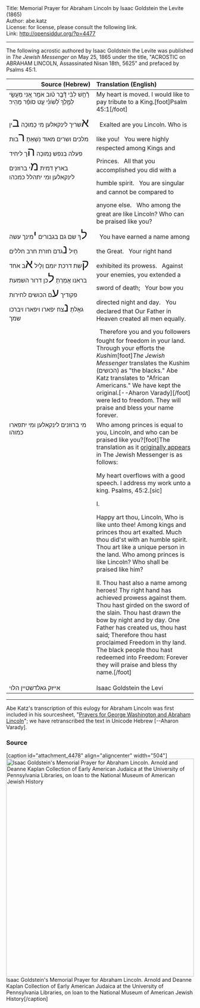 <html>
<head></head>
<body>
Title: Memorial Prayer for Abraham Lincoln by Isaac Goldstein the Levite (1865)<br />
Author: abe.katz<br />
License: for license, please consult the following link.<br />
Link: <a href="http://opensiddur.org/?p=4477">http://opensiddur.org/?p=4477</a>
<p />
<hr />

The following acrostic authored by Isaac Goldstein the Levite was published in <em>The Jewish Messenger</em> on May 25, 1865 under the title, "ACROSTIC on ABRAHAM LINCOLN, Assassinated Nisan 18th, 5625" and prefaced by Psalms 45:1.

<table style="margin-left: auto;margin-right: auto;" class="draggable">
<thead><tr><th id="x" style="text-align: right;">Source (Hebrew)</th><th style="text-align: left;">Translation (English)</th></tr></thead><tbody>
<tr>
<td style="vertical-align:top;" width="46%">
<div class="scribe"><span lang="he">
רָ֘חַ֤שׁ לִבִּ֨י דָּ֘בָ֤ר טֹ֗וב אֹמֵ֣ר אָ֭נִי מַעֲשַׂ֣י לְמֶ֑לֶךְ לְ֝שֹׁונִ֗י עֵ֤ט סֹופֵ֬ר מָהִֽיר׃ 
</span></div></td>
 
<td style="vertical-align:top;" width="53%"><div class="english">
My heart is moved. I would like to pay tribute to a King.[foot]Psalm 45:1[/foot]
</div></td></tr>


<tr><td style="vertical-align:top;" width="46%"><div class="liturgy"><span lang="he">
<span style="font-size: 2em;">א</span>שריך לינקאלען מי כָמוכָה
<span style="font-size: 2em;">ב</span>ין מלכים ושרים מאוד נִשְׁאֵתָ
<span style="font-size: 2em;">ר</span>בות פעלה בנפש נָמוכָה
<span style="font-size: 2em;">ה</span>ך ליחיד בארץ דמית
<span style="font-size: 2em;">מ</span>י ברוזנים לינקאלען ומי יתהלל כמכהו
</span></div></td>
 
<td style="vertical-align:top;" width="53%"><div class="english">
<span style="font-size: 2em;">&nbsp;</span>Exalted are you Lincoln. Who is like you!
<span style="font-size: 2em;">&nbsp;</span>You were highly respected among Kings and Princes.
<span style="font-size: 2em;">&nbsp;</span>All that you accomplished you did with a humble spirit.
<span style="font-size: 2em;">&nbsp;</span>You are singular and cannot be compared to anyone else.
<span style="font-size: 2em;">&nbsp;</span>Who among the great are like Lincoln? Who can be praised like you?
</div></td></tr>


<tr><td style="vertical-align:top;" width="46%"><div class="liturgy"><span lang="he">
<span style="font-size: 2em;">ל</span>ךָ שם גם בגבורים
<span style="font-size: 2em;">י</span>מינך עשה חָיִל
<span style="font-size: 2em;">נ</span>גדם חזרת חרב חללים
<span style="font-size: 2em;">ק</span>שת דרכת יומם וְלָיִל
<span style="font-size: 2em;">א</span>ב אחד בראנו אָמַרְתָ
<span style="font-size: 2em;">ל</span>כן דרור השמעת פקודיך
<span style="font-size: 2em;">ע</span>ם הכושים לחירות גאָלתָ
<span style="font-size: 2em;">נ</span>צח יפארו ויפארו ויברכו שמך
</span></div></td>
 
<td style="vertical-align:top;" width="53%"><div class="english">
<span style="font-size: 2em;">&nbsp;</span>You have earned a name among the Great.
<span style="font-size: 2em;">&nbsp;</span>Your right hand exhibited its prowess.
<span style="font-size: 2em;">&nbsp;</span>Against your enemies, you extended a sword of death;
<span style="font-size: 2em;">&nbsp;</span>Your bow you directed night and day.
<span style="font-size: 2em;">&nbsp;</span>You declared that Our Father in Heaven created all men equally.
<span style="font-size: 2em;">&nbsp;</span>Therefore you and you followers fought for freedom in your land.
Through your efforts the <em>Kushim</em>[foot]<em>The Jewish Messenger</em> translates the Kushim (<span class="hebrew">הכושים</span>) as "the blacks." Abe Katz translates to "African Americans." We have kept the original.[--Aharon Varady][/foot] were led to freedom.
They will praise and bless your name forever.
</div></td></tr>


<tr><td style="vertical-align:top;" width="46%"><div class="liturgy"><span lang="he">
מי ברוזנים לינקאלען ומי יתפארו כמוהו
</span></div></td>
 
<td style="vertical-align:top;" width="53%"><div class="english">
Who among princes is equal to you, Lincoln, and who can be praised like you?[foot]The translation as it <a href="http://www.stevens-tech.edu/golem/llevine/history/lincoln_jews.pdf">originally appears</a> in The Jewish Messenger is as follows:

My heart overflows with a good speech. I address my work unto a king. Psalms, 45:2.[sic]

I.

Happy art thou, Lincoln, Who is like unto thee!
Among kings and princes thou art exalted.
Much thou did'st with an humble spirit.
Thou art like a unique person in the land.
Who among princes is like Lincoln?
Who shall be praised like him?

II.
Thou hast also a name among heroes!
Thy right hand has achieved prowess against them.
Thou hast girded on the sword of the slain.
Thou hast drawn the bow by night and by day.
One Father has created us, thou hast said;
Therefore thou hast proclaimed Freedom in thy land.
The black people thou hast redeemed into Freedom:
Forever they will praise and bless thy name.[/foot]
</td></tr>
<tr><td style="vertical-align:top;" width="46%"><div class="liturgy"><span lang="he">
אייזק גאלדשטיין הלוי
</span></div></td>
 
<td style="vertical-align:top;" width="53%"><div class="english">
Isaac Goldstein the Levi
</div></td></tr></tbody></table>

<hr />

Abe Katz's transcription of this eulogy for Abraham Lincoln was first included in his sourcesheet, "<a href="http://www.beureihatefila.com/files/Presidential_Prayers.pdf">Prayers for George Washington and Abraham Lincoln</a>"; we have retranscribed the text in Unicode Hebrew [--Aharon Varady].

<h3>Source</h3>

[caption id="attachment_4478" align="aligncenter" width="504"]<a href="https://opensiddur.org/wp-content/uploads/2012/02/Presidential_Prayers_Page_4_Image_0001.jpg" rel="attachment wp-att-4478"><img src="https://opensiddur.org/wp-content/uploads/2012/02/Presidential_Prayers_Page_4_Image_0001.jpg" alt="Isaac Goldstein&#039;s Memorial Prayer for Abraham Lincoln. Arnold and Deanne Kaplan Collection of Early American Judaica at the University of Pennsylvania Libraries, on loan to the National Museum of American Jewish History" width="504" height="585" class="size-full wp-image-4478" /></a> Isaac Goldstein's Memorial Prayer for Abraham Lincoln. Arnold and Deanne Kaplan Collection of Early American Judaica at the University of Pennsylvania Libraries, on loan to the National Museum of American Jewish History[/caption]
</body>
</html>